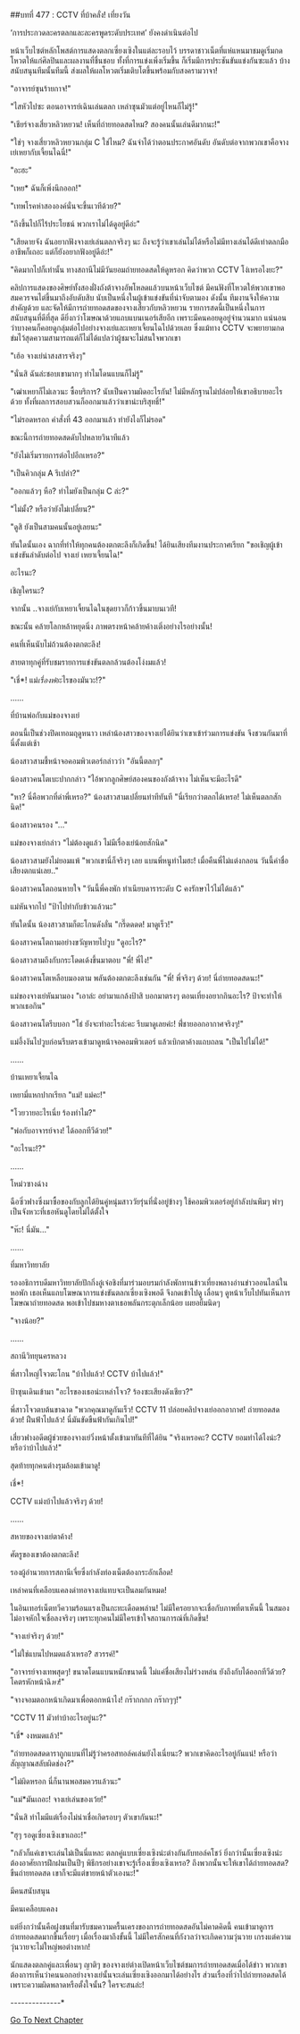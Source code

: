 ##บทที่ 477 : CCTV ที่บ้าคลั่ง!
เที่ยงวัน

‘การประกวดละครตลกและละครพูดระดับประเทศ’ ยังคงดำเนินต่อไป

หน้าเว็บไซต์หลักโพสต์การแสดงตลกเซี่ยงเซิงในแต่ละรอบไว้ บรรดาชาวเน็ตที่แห่แหนมาชมดูเริ่มกดโหวตให้แก่ศิลปินและผลงานที่ชื่นชอบ ทั้งที่การแข่งเพิ่งเริ่มขึ้น ก็เริ่มมีการประชันขันแข่งกันซะแล้ว บ้างสนับสนุนทีมนั้นทีมนี้ ส่งผลให้ผลโหวตเริ่มเติบโตขึ้นพร้อมกับสงครามวาจา!

"อาจารย์ซุนร้ายกาจ!"

"ไสหัวไปซะ ตอนอาจารย์เฉินเล่นตลก เหล่าซุนมัวแต่อยู่ไหนก็ไม่รู้!"

"เชียร์จางเสี่ยวหลิวหยวน! เห็นที่ถ่ายทอดสดไหม? สองคนนั้นเล่นดีมากนะ!"

"ใช่ๆ จางเสี่ยวหลิวหยวนกลุ่ม C ใช่ไหม? ฉันจำได้ว่าตอนประกาศอันดับ อันดับต่อจากพวกเขาคือจางเย่เหยากับเจี้ยนไฉนี่!"

"อะฮะ"

"เหย* ฉันก็เพิ่งนึกออก!"

"เทพโรคห่าสององค์นั่นจะขึ้นเวทีด้วย?"

"ถึงขึ้นไปก็ไร้ประโยชน์ พวกเราไม่ได้ดูอยู่ดีอ่ะ"

"เสียดายจัง ฉันอยากฟังจางเย่เล่นตลกจริงๆ นะ ถึงจะรู้ว่าเขาเล่นไม่ได้หรือไม่มีทางเล่นได้ดีเท่าตลกมืออาชีพก็เถอะ แต่ก็ยังอยากฟังอยู่ดีอ่ะ!"

"คิดมากไปก็เท่านั้น ทางสถานีไม่มีวันยอมถ่ายทอดสดให้ดูหรอก คิดว่าพวก CCTV โง่เหรอไงยะ?"

คลิปการแสดงของศิษย์ทั้งสองฝั่งถังต้าจางอัพโหลดแล้วบนหน้าเว็บไซต์ มีคนฟังที่โหวตให้พวกเขาพอสมควรจนไต่ขึ้นมาถึงอับดับสิบ นับเป็นหนึ่งในผู้เข้าแข่งขันที่น่าจับตามอง ดังนั้น ทีมงานจึงให้ความสำคัญด้วย และจัดให้มีการถ่ายทอดสดของจางเสี่ยวกับหลิวหยวน รายการสดนี้เป็นหนึ่งในการสนับสนุนที่ดีที่สุด ดียิ่งกว่าโฆษณาด้วยแถบแบนเนอร์เสียอีก เพราะมีคนคอยดูอยู่จำนวนมาก แน่นอนว่าบางคนก็คอยดูกลุ่มต่อไปอย่างจางเย่และเหยาเจี้ยนไฉไปด้วยเลย ซึ่งแม้ทาง CCTV จะพยายามกดข่มไว้สุดความสามารถแต่ก็ไม่ได้แปลว่าผู้ชมจะไม่สนใจพวกเขา

"เฮ้อ จางเย่น่าสงสารจริงๆ"

"นั่นสิ ฉันล่ะชอบเขามากๆ ทำไมโดนแบนก็ไม่รู้"

"เฒ่าเหยาก็ไม่เลวนะ ซื้อบริการ? นับเป็นความผิดอะไรกัน! ไม่มีหลักฐานไม่ปล่อยให้เขาอธิบายอะไรด้วย ทั้งที่ผลการสอบสวนก็ออกมาแล้วว่าเขาน่ะบริสุทธิ์!"

"ไม่รอดหรอก คำสั่งที่ 43 ออกมาแล้ว ทำยังไงก็ไม่รอด"

ขณะนี้การถ่ายทอดสดดับไปหลายวินาทีแล้ว

"ยังไม่เริ่มรายการต่อไปอีกเหรอ?"

"เป็นคิวกลุ่ม A รึเปล่า?"

"ออกแล้วๆ หือ? ทำไมยังเป็นกลุ่ม C ล่ะ?"

"ไม่มั้ง? หรือว่ายังไม่เปลี่ยน?"

"ดูสิ ยังเป็นสามคนนั้นอยู่เลยนะ"

ทันใดนั้นเอง ฉากที่ทำให้ทุกคนต้องตกตะลึงก็เกิดขึ้น! ได้ยินเสียงทีมงานประกาศเรียก "ขอเชิญผู้เข้าแข่งขันลำดับต่อไป จางเย่ เหยาเจี้ยนไฉ!"

อะไรนะ?

เชิญใครนะ?

จากนั้น ..จางเย่กับเหยาเจี้ยนไฉในชุดยาวก็ก้าวขึ้นมาบนเวที!

ขณะนั้น คล้ายโลกหล้าหยุดนิ่ง ภาพตรงหน้าคล้ายค้างเติ่งอย่างไรอย่างนั้น!

คนที่เห็นนับไม่ถ้วนต้องตกตะลึง!

สายตาทุกคู่ที่รับชมรายการแข่งขันตลกล้วนต้องโง่งมแล้ว!

"เชี่*! แม่*เรื่องห่*อะไรของมันวะ!?"

……

ที่บ้านพ่อกับแม่ของจางเย่

ตอนนี้เป็นช่วงปิดเทอมฤดูหนาว เหล่าน้องสาวของจางเย่ได้ยินว่าเขาเข้าร่วมการแข่งขัน จึงชวนกันมาที่นี่ตั้งแต่เช้า

น้องสาวสามชี้หน้าจอคอมพิวเตอร์กล่าวว่า "อันนี้ตลกๆ"

น้องสาวคนโตเบะปากกล่าว "ไอ้พวกลูกศิษย์สองคนของถังต้าจาง ไม่เห็นจะมีอะไรดี"

"หา? นี่คือพวกที่ด่าพี่เหรอ?" น้องสาวสามเปลี่ยนท่าทีทันที "นี่เรียกว่าตลกได้เหรอ! ไม่เห็นตลกสักนิด!"

น้องสาวคนรอง "..."

แม่ของจางเย่กล่าว "ไม่ต้องดูแล้ว ไม่มีเรื่องเย่น้อยสักนิด"

น้องสาวสามยังไม่ยอมแพ้ "พวกเขานี่ก็จริงๆ เลย แบนพี่หนูทำไมฮะ! เมื่อคืนพี่ไม่แต่งกลอน วันนี้ค่าชื่อเสียงตกแน่เลย.."

น้องสาวคนโตถอนหายใจ "วันนี้พี่คงพัก ทำเนียบดาราระดับ C คงรักษาไว้ไม่ได้แล้ว"

แม่หันจากไป "ป้าไปทำกับข้าวแล้วนะ"

ทันใดนั้น น้องสาวสามก็ตะโกนดังลั่น "กรี๊ดดดด! มาดูเร็ว!"

น้องสาวคนโตถามอย่างขวัญหายไปวูบ "ดูอะไร?"

น้องสาวสามถึงกับกระโดดเด้งขึ้นมาตอบ "พี่! พี่ไง!"

น้องสาวคนโตเหลือบมองตาม พลันต้องตกตะลึงเช่นกัน "พี่! พี่จริงๆ ด้วย! นี่ถ่ายทอดสดนะ!"

แม่ของจางเย่หันมามอง "เอาล่ะ อย่ามาแกล้งป้าสิ บอกมาตรงๆ ตอนเที่ยงอยากกินอะไร? ป้าจะทำให้พวกเธอกิน"

น้องสาวคนโตรีบบอก "โธ่ ยังจะทำอะไรล่ะคะ รีบมาดูเลยค่ะ! พี่่ชายออกอากาศจริงๆ!"

แม่อึ้งงันไปวูบก่อนรีบตรงเข้ามาดูหน้าจอคอมพิวเตอร์ แล้วเบิกตาค้างแถบถลน "เป็นไปไม่ได้!"

……

บ้านเหยาเจี้ยนไฉ

เหยามี่แหกปากเรียก "แม่! แม่คะ!"

"โวยวายอะไรเนี่ย ร้องทำไม?"

"พ่อกับอาจารย์จาง! ได้ออกทีวีด้วย!"

"อะไรนะ!?"

……

โหม่วซางฉ่าง

ฉือซิ่วฟางซึ่งมาซื้อของกับลูกได้ยินคู่หนุ่มสาววัยรุ่นที่นั่งอยู่ข้างๆ ใช้คอมพิวเตอร์อยู่กำลังบ่นพึมๆ พำๆ เป็นจังหวะที่เธอหันดูโดยไม่ได้ตั้งใจ

"ห๊ะ! นี่มัน..."

……

ที่มหาวิทยาลัย

รองอธิการบดีมหาวิทยาลัยปักกิ่งอู๋เจ๋อชิงที่มาร่วมอบรมกำลังพักทานข้าวเที่ยงพลางอ่านข่าวออนไลน์ในหอพัก เธอเห็นแถบโฆษณาการแข่งขันตลกเซี่ยงเซิงพอดี จึงกดเข้าไปดู เลื่อนๆ ดูหน้าเว็บไปทันเห็นการโฆษณาถ่ายทอดสด พอเข้าไปชมหางตาเธอพลันกระตุกเล็กน้อย เผยอยิ้มนิดๆ

"จางน้อย?"

……

สถานีวิทยุนครหลวง

พี่สาวใหญ่โจวตะโกน "บ้าไปแล้ว! CCTV บ้าไปแล้ว!"

ป้าซุนเดินเข้ามา "อะไรของเธอน่ะเหล่าโจว? ร้องซะเสียงดังเชียว?"

พี่สาวโจวตบต้นขาฉาด "พวกคุณมาดูกันเร็ว! CCTV 11 ปล่อยคลิปจางเย่ออกอากาศ! ถ่ายทอดสดด้วย! ฝืนฟ้าไปแล้ว! นี่มันขัดขืนฟ้ากันเกินไป!"

เสี่ยวฟางอดีตผู้ช่วยของจางเย่วิ่งหน้าตั้งเข้ามาทันทีที่ได้ยิน "จริงเหรอคะ? CCTV ยอมทำได้ไงน่ะ? หรือว่าบ้าไปแล้ว!"

สุดท้ายทุกคนต่างรุมล้อมเข้ามาดู!

เชี่*!

CCTV แม่งบ้าไปแล้วจริงๆ ด้วย!

……

สหายของจางเย่ตาค้าง!

ศัตรูของเขาต้องตกตะลึง!

รองผู้อำนวยการสถานีเจี่ยซึ่งกำลังท่องเน็ตต้องกระอักเลือด!

เหล่าคนที่เคลือบแคลงด่าทอจางเย่แทบจะเป็นลมกันหมด!

ในอินเทอร์เน็ตทวีความร้อนแรงเป็นกะทะเดือดพล่าน! ไม่มีใครอยากจะเชื่อกับภาพที่ตาเห็นนี้ ในสมองไม่อาจหักใจเชื่อลงจริงๆ เพราะทุกคนไม่มีใครเข้าใจสถานการณ์ที่เกิดขึ้น!

"จางเย่จริงๆ ด้วย!"

"ไม่ใช่แบนไปหมดแล้วเหรอ? สวรรค์!"

"อาจารย์จางเทพสุดๆ! ขนาดโดนแบนหนักขนาดนี้ ไม่แค่ชื่อเสียงไม่ร่วงหล่น ยังถึงกับได้ออกทีวีด้วย? โคตรหักหน้าฉิ*หา*!"

"จางจอมตอกหน้าเกิดมาเพื่อตอกหน้าไง! กร๊ากกกก กร๊ากๆๆ!"

"CCTV 11 มัวทำบ้าอะไรอยู่นะ?"

"เชี่* งงหมดแล้ว!"

"ถ่ายทอดสดดาราถูกแบนที่ไม่รู้ว่าครอสทอล์คเล่นยังไงเนี่ยนะ? พวกเขาคิดอะไรอยู่กันแน่! หรือว่าสัญญาณสลับผิดช่อง?"

"ไม่ผิดหรอก นี่ก็นานพอสมควรแล้วนะ"

"แม่*มันเถอะ! จางเย่เล่นของเว้ย!"

"นั่นสิ ทำไมมีแต่เรื่องไม่น่าเชื่อเกิดรอบๆ ตัวเขากันนะ!"

"ฮุๆ รอดูเซี่ยงเซิงเขาเถอะ!"

"กลัวก็แค่เขาจะเล่นไม่เป็นนี่แหละ ตลกคู่แบบเซี่ยงเซิงน่ะต่างกันกับทอล์คโชว์ ยิ่งกว่านั้นเซี่ยงเซิงน่ะต้องอาศัยการฝึกฝนเป็นปีๆ พิธีกรอย่างเขาจะรู้เรื่องเซี่ยงเซิงเหรอ? ถึงพวกนั้นจะให้เขาได้ถ่ายทอดสด? ขืนถ่ายทอดสด เขาก็จะมีแต่ขายหน้าตัวเองนะ!"

มีคนสนับสนุน

มีคนเคลือบแคลง

แต่ยิ่งกว่านั้นคือฝูงชนที่มารับชมความครื้นเครงของการถ่ายทอดสดอันไม่คาดคิดนี้ คนเข้ามาดูการถ่ายทอดสดมากขึ้นเรื่อยๆ เมื่อเรื่องมาถึงขั้นนี้ ไม่มีใครสักคนที่กังวลว่าจะเกิดความวุ่นวาย เกรงแต่ความวุ่นวายจะไม่ใหญ่พอต่างหาก!

นักแสดงตลกคู่และเพื่อนๆ ญาติๆ ของจางเย่ต่างเปิดหน้าเว็บไซต์ชมการถ่ายทอดสดเมื่อได้ข่าว พวกเขาต้องการเห็นว่าคนนอกอย่างจางเย่นั้นจะเล่นเซี่ยงเซิงออกมาได้อย่างไร ส่วนเรื่องที่ว่าไปถ่ายทอดสดได้เพราะความผิดพลาดหรือตั้งใจนั้น? ใครจะสนล่ะ!

*-*-*-*-*-*-*-*-*-*-*-*-*-*-*


[Go To Next Chapter]( ./78.md)